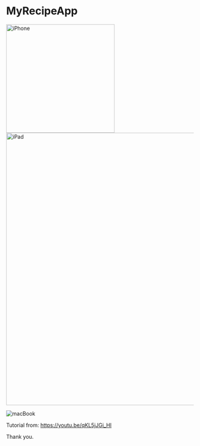 # MyRecipeApp

<img width="291" alt="iPhone" src="https://user-images.githubusercontent.com/3993516/135738023-b803b65f-1e5e-4eb7-84ef-d334bb826fc0.png">

<img width="731" alt="iPad" src="https://user-images.githubusercontent.com/3993516/135738027-a3713961-5cd8-44c7-b00a-a093fdc111cc.png">

![macBook](https://user-images.githubusercontent.com/3993516/135738028-40625a15-d6e4-4805-b991-9bbdf88f2f44.png)

Tutorial from: https://youtu.be/qKL5jJGi_HI

Thank you.
